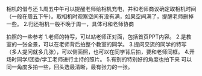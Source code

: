 相机的借与还
1.周五中午可以提醒老师给相机充电，并和老师商议确定取相机时间（一般在周五下午）。取相机时观察空间有没有满，如果空间满了，提醒老师删掉一些。
2.归还相机一般不晚于周一，具体可和老师协商


拍照的一些参考
1.老师的特写，可以站老师正对面，包括首页PPT内容。
2.是教室的一张全景，可以在老师背后拍整个教室的同学。
3.提问交流的同学的特写（多人提问就多几张），可以侧面照，也可以在同学背后拍，要和老师同框。
4.开场时同学/团委/学工老师进行主持的照片。
5.有别的特别好的角度也拍下来
可以同一角度多拍一些，回头选最清晰，最有张力的一张。

